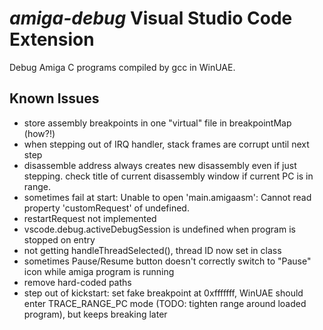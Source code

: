 # _amiga-debug_ Visual Studio Code Extension

Debug Amiga C programs compiled by gcc in WinUAE.

## Known Issues

* store assembly breakpoints in one "virtual" file in breakpointMap (how?!)
* when stepping out of IRQ handler, stack frames are corrupt until next step
* disassemble address always creates new disassembly even if just stepping. check title of current disassembly window if current PC is in range.
* sometimes fail at start: Unable to open 'main.amigaasm': Cannot read property 'customRequest' of undefined.
* restartRequest not implemented
* vscode.debug.activeDebugSession is undefined when program is stopped on entry
* not getting handleThreadSelected(), thread ID now set in class
* sometimes Pause/Resume button doesn't correctly switch to "Pause" icon while amiga program is running
* remove hard-coded paths
* step out of kickstart: set fake breakpoint at 0xfffffff, WinUAE should enter TRACE_RANGE_PC mode (TODO: tighten range around loaded program), but keeps breaking later

